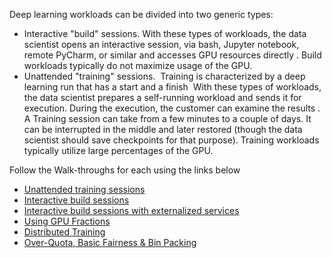 
Deep learning workloads can be divided into two generic types:

*   Interactive "build" sessions. With these types of workloads, the data scientist opens an interactive session, via bash, Jupyter notebook, remote PyCharm, or similar and accesses GPU resources directly . Build workloads typically do not maximize usage of the GPU.&nbsp; 
*   Unattended "training" sessions.&nbsp; Training is characterized by a deep learning run that has a start and a finish&nbsp; With these types of workloads, the data scientist prepares a self-running workload and sends it for execution. During the execution, the customer can examine the results . A Training session can take from a few minutes to a couple of days. It can be interrupted in the middle and later restored (though the data scientist should save checkpoints for that purpose). Training workloads typically utilize large percentages of the GPU. 

Follow the Walk-throughs for each using the links below

*   [Unattended training sessions](Walkthrough-Launch-Unattended-Training-Workloads-.md)
*   [Interactive build sessions](Walkthrough-Start-and-Use-Interactive-Build-Workloads-.md)
*   [Interactive build sessions with externalized services](Walkthrough-Launch-an-Interactive-Build-Workload-with-Connected-Ports.md)
*   [Using GPU Fractions](Walkthrough-Using-GPU-Fractions.md)
*   [Distributed Training](Walkthrough-Running-Distributed-Training.md)
*   [Over-Quota, Basic Fairness & Bin Packing](walkthrough-overquota.md)
